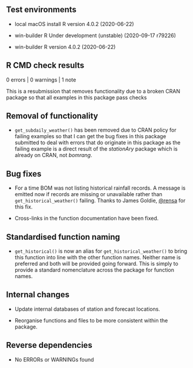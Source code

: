 
## Test environments

- local macOS install R version 4.0.2 (2020-06-22)

- win-builder R Under development (unstable) (2020-09-17 r79226)

- win-builder R version 4.0.2 (2020-06-22)

## R CMD check results

0 errors | 0 warnings | 1 note

This is a resubmission that removes functionality due to a broken CRAN package so that all examples in this package pass checks

## Removal of functionality

* `get_subdaily_weather()` has been removed due to CRAN policy for failing examples so that I can get the bug fixes in this package submitted to deal with errors that do originate in this package as the failing example is a direct result of the _stationAry_ package which is already on CRAN, not _bomrang_.

## Bug fixes

* For a time BOM was not listing historical rainfall records.
A message is emitted now if records are missing or unavailable rather than `get_historical_weather()` failing.
Thanks to James Goldie, [@rensa](https://github.com/rensa) for this fix.

* Cross-links in the function documentation have been fixed.

## Standardised function naming

* `get_historical()` is now an alias for `get_historical_weather()` to bring this function into line with the other function names.
Neither name is preferred and both will be provided going forward.
This is simply to provide a standard nomenclature across the package for function names.

## Internal changes

* Update internal databases of station and forecast locations.

* Reorganise functions and files to be more consistent within the package.

## Reverse dependencies

* No ERRORs or WARNINGs found
